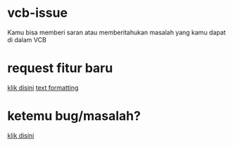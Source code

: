 # vcb-issue
Kamu bisa memberi saran atau memberitahukan masalah yang kamu dapat di dalam VCB

# request fitur baru
[klik disini](https://github.com/Vins2106/vcb-issue/issues/new?assignees=&labels=fitur++baru&template=request-fitur-baru.md&title=Kata)
[text formatting](TEXT_FORMATTING.md)

# ketemu bug/masalah?
[klik disini](https://github.com/Vins2106/vcb-issue/issues/new?assignees=&labels=bug&template=lapor-bug.md&title=Nama+bug)
